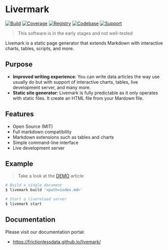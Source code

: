 # Livermark

[![Build](https://img.shields.io/github/workflow/status/frictionlessdata/livemark/general/main)](https://github.com/frictionlessdata/livemark/actions)
[![Coverage](https://img.shields.io/codecov/c/github/frictionlessdata/livemark/main)](https://codecov.io/gh/frictionlessdata/livemark)
[![Registry](https://img.shields.io/pypi/v/livemark.svg)](https://pypi.python.org/pypi/livemark)
[![Codebase](https://img.shields.io/badge/codebase-github-brightgreen)](https://github.com/frictionlessdata/livemark)
[![Support](https://img.shields.io/badge/support-discord-brightgreen)](https://discord.com/channels/695635777199145130/695635777199145133)

> This software is in the early stages and not well-tested

Livemark is a static page generator that extends Markdown with interactive charts, tables, scripts, and more.

## Purpose

- **Improved writing experience**: You can write data articles the way use usually do but with support of interactive charts, tables, live development server, and many more.
- **Static site generator**: Livemark is fully predictable as it only operates with static files. It create an HTML file from your Mardown file.

## Features

- Open Source (MIT)
- Full markdown compatibility
- Markdown extensions such as tables and charts
- Simple command-line interface
- Live development server

## Example

> Take a look at the [DEMO](https://frictionlessdata.github.io/livemark/) article

```bash
# Build a single document
$ livemark build '<path=index.md>'

# Start a livereload server
$ livemark start
```

## Documentation

Please visit our documentation portal:
- https://frictionlessdata.github.io/livemark/
